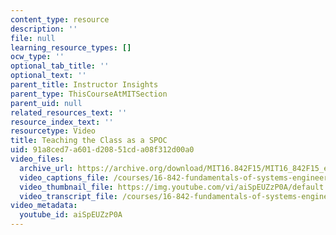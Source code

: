 ```yaml
---
content_type: resource
description: ''
file: null
learning_resource_types: []
ocw_type: ''
optional_tab_title: ''
optional_text: ''
parent_title: Instructor Insights
parent_type: ThisCourseAtMITSection
parent_uid: null
related_resources_text: ''
resource_index_text: ''
resourcetype: Video
title: Teaching the Class as a SPOC
uid: 91a8ced7-a601-d208-51cd-a08f312d00a0
video_files:
  archive_url: https://archive.org/download/MIT16.842F15/MIT16_842F15_educator_03_300k.mp4
  video_captions_file: /courses/16-842-fundamentals-of-systems-engineering-fall-2015/f24f1c5880cc5cc9916747d4f8379ac1_aiSpEUZzP0A.vtt
  video_thumbnail_file: https://img.youtube.com/vi/aiSpEUZzP0A/default.jpg
  video_transcript_file: /courses/16-842-fundamentals-of-systems-engineering-fall-2015/7e5df69ddf0c985790d8181c280d39e2_aiSpEUZzP0A.pdf
video_metadata:
  youtube_id: aiSpEUZzP0A
---
```

